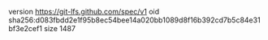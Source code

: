 version https://git-lfs.github.com/spec/v1
oid sha256:d083fbdd2e1f95b8ec54bee14a020bb1089d8f16b392cd7b5c84e31bf3e2cef1
size 1487
